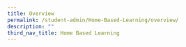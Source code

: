 ```yaml
---
title: Overview
permalink: /student-admin/Home-Based-Learning/overview/
description: ""
third_nav_title: Home Based Learning
---
```

